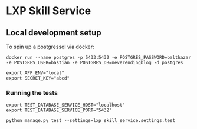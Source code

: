 # LXP Skill Service

## Local development setup

To spin up a postgressql via docker:

`
docker run --name postgres -p 5433:5432 -e POSTGRES_PASSWORD=balthazar -e POSTGRES_USER=bastian -e POSTGRES_DB=neverendingblog -d postgres
`

```
export APP_ENV="local"
export SECRET_KEY="abcd"
```

### Running the tests 

```
export TEST_DATABASE_SERVICE_HOST="localhost"
export TEST_DATABASE_SERVICE_PORT="5432"

python manage.py test --settings=lxp_skill_service.settings.test
```